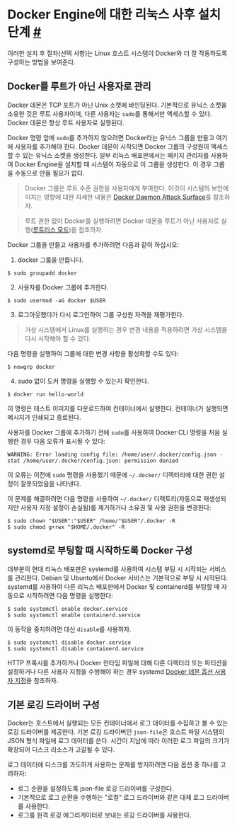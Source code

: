 # Docker Engine에 대한 리눅스 사후 설치 단계 [#](https://docs.docker.com/engine/install/linux-postinstall/)

이러한 설치 후 절차(선택 사항)는 Linux 호스트 시스템이 Docker와 더 잘 작동하도록 구성하는 방법을
보여준다.

## Docker를 루트가 아닌 사용자로 관리

Docker 데몬은 TCP 포트가 아닌 Unix 소켓에 바인딩된다. 기본적으로 유닉스 소켓을 소유한 것은 루트
사용자이며, 다른 사용자는 `sudo`를 통해서만 액세스할 수 있다. Docker 데몬은 항상 루트 사용자로
실행된다.

Docker 명령 앞에 `sudo`를 추가하지 않으려면 Docker라는 유닉스 그룹을 만들고 여기에 사용자를 추가해야
한다. Docker 데몬이 시작되면 Docker 그룹의 구성원이 액세스할 수 있는 유닉스 소켓을 생성한다. 일부
리눅스 배포판에서는 패키지 관리자를 사용하여 Docker Engine을 설치할 때 시스템이 자동으로 이 그룹을
생성한다. 이 경우 그룹을 수동으로 만들 필요가 없다.

> Docker 그룹은 루트 수준 권한을 사용자에게 부여한다. 이것이 시스템의 보안에 미치는 영향에 대한 자세한
> 내용은 [Docker Daemon Attack Surface](https://docs.docker.com/engine/security/#docker-daemon-attack-surface)를
> 참조하자.

> 루트 권한 없이 Docker를 실행하려면 Docker 데몬을 루트가 아닌 사용자로 실행([루트리스 모드](https://docs.docker.com/engine/security/rootless/))을
> 참조하자.

Docker 그룹을 만들고 사용자를 추가하려면 다음과 같이 하십시오:

1. docker 그룹을 만듭니다.

```
$ sudo groupadd docker
```

2. 사용자를 Docker 그룹에 추가한다.

```
$ sudo usermod -aG docker $USER
```

3. 로그아웃했다가 다시 로그인하여 그룹 구성원 자격을 재평가한다.

> 가상 시스템에서 Linux를 실행하는 경우 변경 내용을 적용하려면 가상 시스템을 다시 시작해야 할 수 있다.

다음 명령을 실행하여 그룹에 대한 변경 사항을 활성화할 수도 있다:

```
$ newgrp docker
```

4. sudo 없이 도커 명령을 실행할 수 있는지 확인한다.

```
$ docker run hello-world
```

이 명령은 테스트 이미지를 다운로드하여 컨테이너에서 실행한다. 컨테이너가 실행되면 메시지가 인쇄되고 종료된다.

사용자를 Docker 그룹에 추가하기 전에 `sudo`를 사용하여 Docker CLI 명령을 처음 실행한 경우 다음
오류가 표시될 수 있다:

```
WARNING: Error loading config file: /home/user/.docker/config.json -
stat /home/user/.docker/config.json: permission denied
```

이 오류는 이전에 `sudo` 명령을 사용했기 때문에 `~/.docker/` 디렉터리에 대한 권한 설정이 잘못되었음을
나타낸다.

이 문제를 해결하려면 다음 명령을 사용하여 `~/.docker/` 디렉토리(자동으로 재생성되지만 사용자 지정 설정이
손실됨)를 제거하거나 소유권 및 사용 권한을 변경한다:

```
$ sudo chown "$USER":"$USER" /home/"$USER"/.docker -R
$ sudo chmod g+rwx "$HOME/.docker" -R
```

## systemd로 부팅할 때 시작하도록 Docker 구성

대부분의 현대 리눅스 배포판은 systemd를 사용하여 시스템 부팅 시 시작되는 서비스를 관리한다. Debian 및
Ubuntu에서 Docker 서비스는 기본적으로 부팅 시 시작된다. systemd를 사용하여 다른 리눅스 배포판에서
Docker 및 containerd를 부팅할 때 자동으로 시작하려면 다음 명령을 실행한다:

```
$ sudo systemctl enable docker.service
$ sudo systemctl enable containerd.service
```

이 동작을 중지하려면 대신 `disable`를 사용하자.

```
$ sudo systemctl disable docker.service
$ sudo systemctl disable containerd.service
```

HTTP 프록시를 추가하거나 Docker 런타임 파일에 대해 다른 디렉터리 또는 파티션을 설정하거나 다른 사용자
지정을 수행해야 하는 경우 systemd [Docker 데몬 옵션 사용자 지정](https://docs.docker.com/config/daemon/systemd/)을
참조하자.

## 기본 로깅 드라이버 구성

Docker는 호스트에서 실행되는 모든 컨테이너에서 로그 데이터를 수집하고 볼 수 있는 로깅 드라이버를
제공한다. 기본 로깅 드라이버인 `json-file`은 호스트 파일 시스템의 JSON 형식 파일에 로그 데이터를
쓴다. 시간이 지남에 따라 이러한 로그 파일의 크기가 확장되어 디스크 리소스가 고갈될 수 있다.

로그 데이터에 디스크를 과도하게 사용하는 문제를 방지하려면 다음 옵션 중 하나를 고려하자:

- 로그 순환을 설정하도록 json-file 로깅 드라이버를 구성한다.
- 기본적으로 로그 순환을 수행하는 "로컬" 로그 드라이버와 같은 대체 로그 드라이버를 사용한다.
- 로그를 원격 로깅 애그리게이터로 보내는 로깅 드라이버를 사용한다.